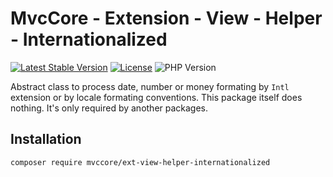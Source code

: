# MvcCore - Extension - View - Helper - Internationalized

[![Latest Stable Version](https://img.shields.io/badge/Stable-v5.2.0-brightgreen.svg?style=plastic)](https://github.com/mvccore/ext-view-helper-internationalized/releases)
[![License](https://img.shields.io/badge/License-BSD%203-brightgreen.svg?style=plastic)](https://mvccore.github.io/docs/mvccore/5.0.0/LICENSE.md)
![PHP Version](https://img.shields.io/badge/PHP->=5.4-brightgreen.svg?style=plastic)

Abstract class to process date, number or money formating by `Intl` extension or by locale formating conventions.
This package itself does nothing. It's only required by another packages.

## Installation
```shell
composer require mvccore/ext-view-helper-internationalized
```